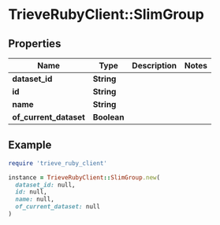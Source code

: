 # TrieveRubyClient::SlimGroup

## Properties

| Name | Type | Description | Notes |
| ---- | ---- | ----------- | ----- |
| **dataset_id** | **String** |  |  |
| **id** | **String** |  |  |
| **name** | **String** |  |  |
| **of_current_dataset** | **Boolean** |  |  |

## Example

```ruby
require 'trieve_ruby_client'

instance = TrieveRubyClient::SlimGroup.new(
  dataset_id: null,
  id: null,
  name: null,
  of_current_dataset: null
)
```

